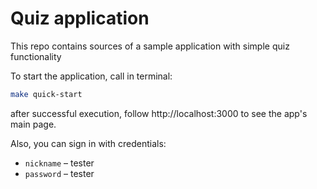 # Quiz application

This repo contains sources of a sample application with simple quiz functionality

To start the application, call in terminal:

```bash
make quick-start
```

after successful execution, follow http://localhost:3000 to see the app's main page.

Also, you can sign in with credentials:

* `nickname` &ndash; tester
* `password` &ndash; tester